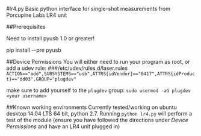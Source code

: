 #lr4.py
Basic python interface for single-shot measurements from Porcupine Labs LR4 unit

##Prerequisites

Need to install pyusb 1.0 or greater!

pip install --pre pyusb

##Device Permissions
You will either need to run your program as root, or add a udev rule:
###/etc/udev/rules.d/laser.rules
`ACTION=="add",SUBSYSTEMS=="usb",ATTRS{idVendor}=="0417",ATTRS{idProduct}=="dd03",GROUP="plugdev"`

make sure to add yourself to the `plugdev` group:
`sudo usermod -aG plugdev <your username>`

##Known working environments
Currently tested/working on ubuntu desktop 14.04 LTS 64 bit, python 2.7.  Running `python lr4.py` will perform a test of the module (ensure you have followed the directions under *Device Permissions* and have an LR4 unit plugged in)

